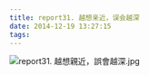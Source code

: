 ```yaml
---
title: report31. 越想亲近，误会越深
date: 2014-12-19 13:27:15
tags:
---
```

![report31. 越想親近，誤會越深.jpg](https://i.loli.net/2018/03/23/5ab4b2ecb0298.jpg)
